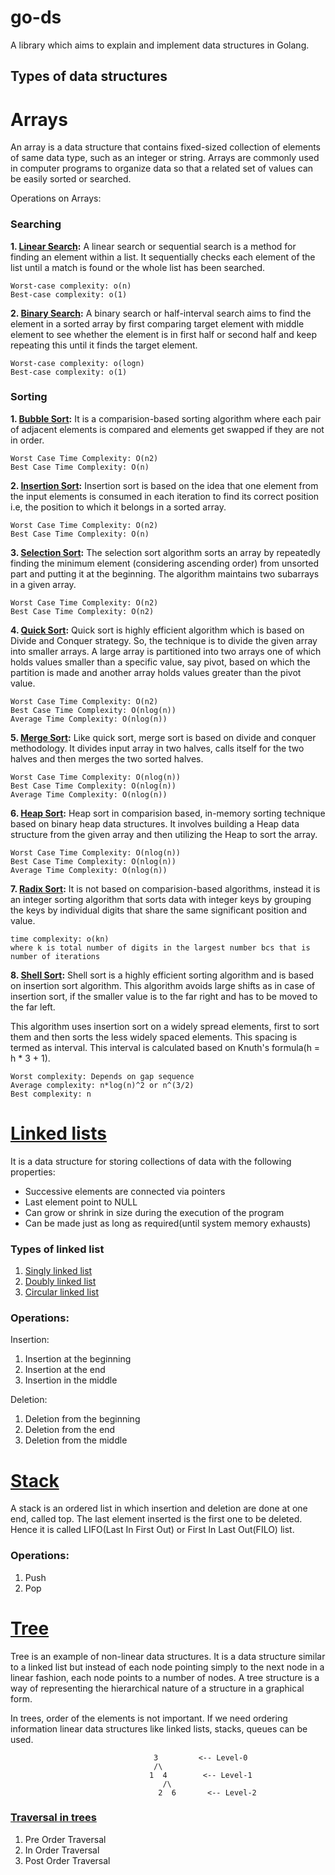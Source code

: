 # go-ds
A library which aims to explain and implement data structures in Golang.

## Types of data structures
# Arrays
An array is a data structure that contains fixed-sized collection of elements of same data type, such as an integer or string. Arrays are commonly used in computer programs to organize data so that a related set of values can be easily sorted or searched.

Operations on Arrays:
### Searching
**1. [Linear Search](array/search/binary_search/Readme.md):** A linear search or sequential search is a method for finding an element within a list. It sequentially checks each element of the list until a match is found or the whole list has been searched. 
```
Worst-case complexity: o(n)
Best-case complexity: o(1)
```

**2. [Binary Search](array/search/binary_search/Readme.md):** A binary search or half-interval search aims to find the element in a sorted array by first comparing target element with middle element to see whether the element is in first half or second half and keep repeating this until it finds the target element.
```
Worst-case complexity: o(logn)
Best-case complexity: o(1)
```

### Sorting

**1. [Bubble Sort](array/sort/bubble_sort/Readme.md):** It is a comparision-based sorting algorithm where each pair of adjacent elements is compared and elements get swapped if they are not in order.
```
Worst Case Time Complexity: O(n2)
Best Case Time Complexity: O(n)
```

**2. [Insertion Sort](array/sort/insertion_sort/Readme.md):** Insertion sort is based on the idea that one element from the input elements is consumed in each iteration to find its correct position i.e, the position to which it belongs in a sorted array.
```
Worst Case Time Complexity: O(n2)
Best Case Time Complexity: O(n)
```

**3. [Selection Sort](array/sort/selection_sort/Readme.md):** The selection sort algorithm sorts an array by repeatedly finding the minimum element (considering ascending order) from unsorted part and putting it at the beginning. The algorithm maintains two subarrays in a given array.
```
Worst Case Time Complexity: O(n2)
Best Case Time Complexity: O(n2)
```

**4. [Quick Sort](array/sort/quick_sort/Readme.md):** Quick sort is highly efficient algorithm which is based on Divide and Conquer strategy. So, the technique is to divide the given array into smaller arrays.
A large array is partitioned into two arrays one of which holds values smaller than a specific value, say pivot, based on which the partition is made and another array holds values greater than the pivot value.
```
Worst Case Time Complexity: O(n2)
Best Case Time Complexity: O(nlog(n)) 
Average Time Complexity: O(nlog(n))
```

**5. [Merge Sort](array/sort/merge_sort/Readme.md):** Like quick sort, merge sort is based on divide and conquer methodology. It divides input array in two halves, calls itself for the two halves and then merges the two sorted halves.
```
Worst Case Time Complexity: O(nlog(n))
Best Case Time Complexity: O(nlog(n)) 
Average Time Complexity: O(nlog(n))
```

**6. [Heap Sort](array/sort/heap_sort/Readme.md):** Heap sort in comparision based, in-memory sorting technique based on binary heap data structures. It involves building a Heap data structure from the given array and then utilizing the Heap to sort the array.
```
Worst Case Time Complexity: O(nlog(n))
Best Case Time Complexity: O(nlog(n)) 
Average Time Complexity: O(nlog(n))
```

**7. [Radix Sort](array/sort/radix_sort/Readme.md):** It is not based on comparision-based algorithms, instead it is an integer sorting algorithm that sorts data with integer keys by grouping the keys by individual digits that share the same significant position and value.
```
time complexity: o(kn) 
where k is total number of digits in the largest number bcs that is number of iterations
```

**8. [Shell Sort](array/sort/shell_sort/Readme.md):** Shell sort is a highly efficient sorting algorithm and is based on insertion sort algorithm. This algorithm avoids large shifts as in case of insertion sort, if the smaller value is to the far right and has to be moved to the far left.

This algorithm uses insertion sort on a widely spread elements, first to sort them and then sorts the less widely spaced elements. This spacing is termed as interval. This interval is calculated based on Knuth's formula(h = h * 3 + 1).
```
Worst complexity: Depends on gap sequence
Average complexity: n*log(n)^2 or n^(3/2)
Best complexity: n
```
# [Linked lists](linkedlist/Readme.md)
It is a data structure for storing collections of data with the following properties:
* Successive elements are connected via pointers
* Last element point to NULL
* Can grow or shrink in size during the execution of the program
* Can be made just as long as required(until system memory exhausts)

### Types of linked list
1. [Singly linked list](linkedlist/Readme.md)
2. [Doubly linked list](linkedlist/doublylinklist/Readme.md)
3. [Circular linked list](linkedlist/circularlinklist/Readme.md)

### Operations:
Insertion:
1. Insertion at the beginning
2. Insertion at the end
3. Insertion in the middle

Deletion:
1. Deletion from the beginning
2. Deletion from the end
3. Deletion from the middle

# [Stack](stack/Readme.md)
A stack is an ordered list in which insertion and deletion are done at one end, called top. The last element inserted is the first one to be deleted. Hence it is called LIFO(Last In First Out) or First In Last Out(FILO) list.

### Operations:
1. Push
2. Pop

# [Tree](tree/Readme.md)
Tree is an example of non-linear data structures. It is a data structure similar to a linked list but instead of each node pointing simply to the next node in a linear fashion, each node points to a number of nodes. 
A tree structure is a way of representing the hierarchical nature of a structure in a graphical form.

In trees, order of the elements is not important. If we need ordering information linear data structures like linked lists, stacks, queues can be used.

```
                                3         <-- Level-0
                                /\
                               1  4        <-- Level-1
                                  /\
                                 2  6       <-- Level-2
```
### [Traversal in trees](tree/Readme.md)
1. Pre Order Traversal
2. In Order Traversal
3. Post Order Traversal
